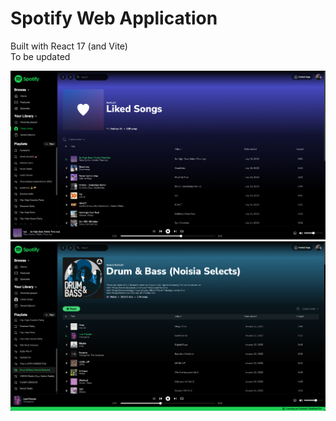 # Spotify Web Application
Built with React 17 (and Vite)  
To be updated

![screenshot1](./preview/screenshot1.png)
![screenshot2](./preview/screenshot2.png)

